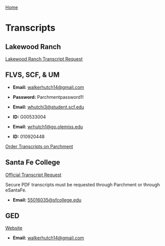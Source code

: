<!-- C:\Users\razer\Desktop\walkerrh.github.io\SCROLLS_FOLDER\WALKERRH\transcripts.md -->
<!-- C:\Users\razer\Desktop\walkerrh.github.io\SCROLLS_FOLDER\ME\transcripts.md -->




[Home](/index.html)

# Transcripts

## Lakewood Ranch

[Lakewood Ranch Transcript Request](https://manateeschoolsfl.scriborder.com/application#)

## FLVS, SCF, & UM

- **Email:** walkerhutch14@gmail.com
- **Password:** Parchmentpassword1!

- **Email:** whutchi3@student.scf.edu
- **ID:** G00533004

- **Email:** wrhutch1@go.olemiss.edu
- **ID:** 010920448

[Order Transcripts on Parchment](https://www.parchment.com/u/order)

## Santa Fe College

[Official Transcript Request](https://www.sfcollege.edu/registrar/transcript-request/#:~:text=Official%20transcripts%20can%20be%20picked,when%20picking%20up%20your%20transcript.)

Secure PDF transcripts must be requested through Parchment or through eSantaFe.

- **Email:** 55016035@sfcollege.edu

## GED

[Website](https://www.ged.com/)

- **Email:** walkerhutch14@gmail.com


